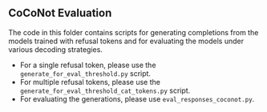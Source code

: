 ## CoCoNot Evaluation

The code in this folder contains scripts for generating completions from the models trained with refusal tokens and for evaluating the models under various decoding strategies.

* For a single refusal token, please use the `generate_for_eval_threshold.py` script.
* For multiple refusal tokens, please use the `generate_for_eval_threshold_cat_tokens.py` script.
* For evaluating the generations, please use `eval_responses_coconot.py`.